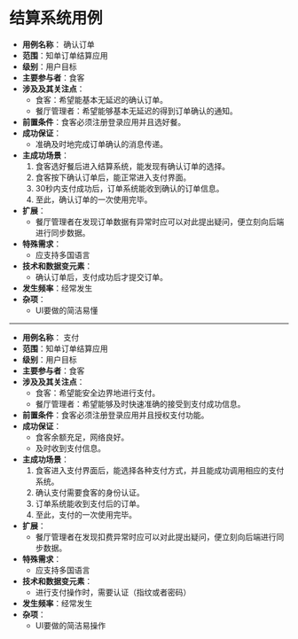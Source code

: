 # 结算系统用例
- **用例名称**： 确认订单
- **范围**：知单订单结算应用
- **级别**：用户目标
- **主要参与者**：食客
- **涉及及其关注点**：
    - 食客：希望能基本无延迟的确认订单。
    - 餐厅管理者：希望能够基本无延迟的得到订单确认的通知。
- **前置条件**：食客必须注册登录应用并且选好餐。
- **成功保证**：
    - 准确及时地完成订单确认的消息传递。
- **主成功场景**：
    1. 食客选好餐后进入结算系统，能发现有确认订单的选择。
    2. 食客按下确认订单后，能正常进入支付界面。
    3. 30秒内支付成功后，订单系统能收到确认的订单信息。
    4. 至此，确认订单的一次使用完毕。
- **扩展**：
    - 餐厅管理者在发现订单数据有异常时应可以对此提出疑问，便立刻向后端进行同步数据。
- **特殊需求**：
    - 应支持多国语言
- **技术和数据变元素**：
    - 确认订单后，支付成功后才提交订单。
- **发生频率**：经常发生
- **杂项**：
    - UI要做的简洁易懂
--------------------------------------------  
- **用例名称**： 支付
- **范围**：知单订单结算应用
- **级别**：用户目标
- **主要参与者**：食客
- **涉及及其关注点**：
    - 食客：希望能安全边界地进行支付。
    - 餐厅管理者：希望能够及时快速准确的接受到支付成功信息。
- **前置条件**：食客必须注册登录应用并且授权支付功能。
- **成功保证**：
    - 食客余额充足，网络良好。
    - 及时收到支付信息。
- **主成功场景**：
    1. 食客进入支付界面后，能选择各种支付方式，并且能成功调用相应的支付系统。
    2. 确认支付需要食客的身份认证。
    3. 订单系统能收到支付后的订单。
    4. 至此，支付的一次使用完毕。
- **扩展**：
    - 餐厅管理者在发现扣费异常时应可以对此提出疑问，便立刻向后端进行同步数据。
- **特殊需求**：
    - 应支持多国语言
- **技术和数据变元素**：
    - 进行支付操作时，需要认证（指纹或者密码）
- **发生频率**：经常发生
- **杂项**：
    - UI要做的简洁易操作


